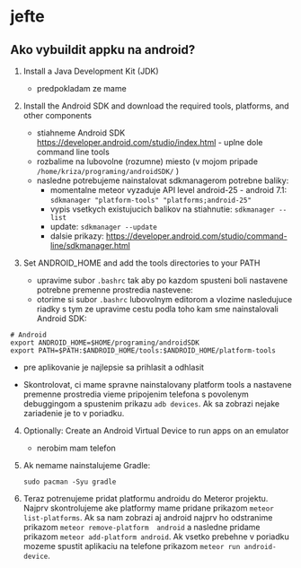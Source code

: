 # jefte

##  Ako vybuildit appku na android?

1. Install a Java Development Kit (JDK) 
   - predpokladam ze mame
   
2. Install the Android SDK and download the required tools, platforms, and other components 
   - stiahneme Android SDK https://developer.android.com/studio/index.html - uplne dole command line tools
   - rozbalime na lubovolne (rozumne) miesto (v mojom pripade `/home/kriza/programing/androidSDK/` )
   - nasledne potrebujeme nainstalovat sdkmanagerom potrebne baliky:
      - momentalne meteor vyzaduje API level android-25 - android 7.1: `sdkmanager "platform-tools" "platforms;android-25"`
      - vypis vsetkych existujucich balikov na stiahnutie: `sdkmanager --list`
      - update: `sdkmanager --update`
      - dalsie prikazy: https://developer.android.com/studio/command-line/sdkmanager.html

3. Set ANDROID_HOME and add the tools directories to your PATH
   - upravime subor `.bashrc` tak aby po kazdom spusteni boli nastavene potrebne premenne prostredia nastevene:
   - otorime si subor `.bashrc` lubovolnym editorom a vlozime nasledujuce riadky s tym ze upravime cestu podla toho kam sme nainstalovali Android SDK:
```
# Android
export ANDROID_HOME=$HOME/programing/androidSDK
export PATH=$PATH:$ANDROID_HOME/tools:$ANDROID_HOME/platform-tools
```
   - pre aplikovanie je najlepsie sa prihlasit a odhlasit
   
   - Skontrolovat, ci mame spravne nainstalovany platform tools a nastavene premenne prostredia vieme pripojenim telefona s povolenym debuggingom a spustenim prikazu `adb devices`. Ak sa zobrazi nejake zariadenie je to v poriadku.
   
4. Optionally: Create an Android Virtual Device to run apps on an emulator
   - nerobim mam telefon 
   
5. Ak nemame nainstalujeme Gradle:
   ```
   sudo pacman -Syu gradle
   ```
6. Teraz potrenujeme pridat platformu androidu do Meteror projektu. Najprv skontrolujeme ake platformy mame pridane prikazom `meteor list-platforms`. Ak sa nam zobrazi aj android najprv ho odstranime prikazom `meteor remove-platform  android` a nasledne pridame prikazom `meteor add-platform android`. Ak vsetko prebehne v poriadku mozeme spustit aplikaciu na telefone prikazom `meteor run android-device`.

